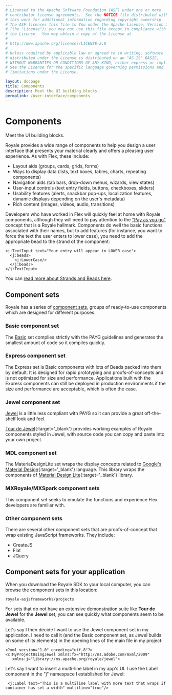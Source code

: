 ```yaml
---
# Licensed to the Apache Software Foundation (ASF) under one or more
# contributor license agreements.  See the NOTICE file distributed with
# this work for additional information regarding copyright ownership.
# The ASF licenses this file to You under the Apache License, Version 2.0
# (the "License"); you may not use this file except in compliance with
# the License.  You may obtain a copy of the License at
# 
# http://www.apache.org/licenses/LICENSE-2.0
# 
# Unless required by applicable law or agreed to in writing, software
# distributed under the License is distributed on an "AS IS" BASIS,
# WITHOUT WARRANTIES OR CONDITIONS OF ANY KIND, either express or implied.
# See the License for the specific language governing permissions and
# limitations under the License.

layout: docpage
title: Components
description: Meet the UI building blocks.
permalink: /user-interface/components
---
```

# Components

Meet the UI building blocks.

Royale provides a wide range of components to help you design a user interface that presents your material clearly and offers a pleasing user experience. As with Flex, these include:

  * Layout aids (groups, cards, grids, forms)
  * Ways to display data (lists, text boxes, tables, charts, repeating components)
  * Navigation aids (tab bars, drop-down menus, wizards, view states)
  * User-input controls (text entry fields, buttons, checkboxes, sliders)
  * Usability features (alerts, snackbar pop-ups, localization features, dynamic displays depending on the user's metadata)
  * Rich content (images, videos, audio, transitions)

Developers who have worked in Flex will quickly feel at home with Royale components, although they will need to pay attention to the ["Pay as you go"](features/payg) concept that is a Royale hallmark. Components do well the basic functions associated with their names, but to add features (for instance, you want to force the text the user enters to lower case), you need to add the appropriate bead to the strand of the component:

```as3 
<j:TextInput text="Your entry will appear in LOWER case">
  <j:beads>
    <j:LowerCase/>
  </j:beads>
</j:TextInput>
```

You can [read more about Strands and Beads here](features/strands-and-beads).

## Component sets

Royale has a series of [component sets](component-sets), groups of ready-to-use components which are designed for different purposes.

### Basic component set

The [Basic](component-sets/basic) set complies strictly with the PAYG guidelines and generates the smallest amount of code so it compiles quickly.

### Express component set

The Express set is Basic components with lots of Beads packed into them by default. It is designed for rapid prototyping and proofs-of-concepts and is not optimized for size and performance. Applications built with the Express components can still be deployed in production environments if the size and performance are acceptable, which is often the case.

### Jewel component set

[Jewel](component-sets/jewel) is a little less compliant with PAYG so it can provide a great off-the-shelf look and feel. 

[Tour de Jewel](https://royale.apache.org/tourdejewel){:target='_blank'} provides working examples of Royale components styled in Jewel, with source code you can copy and paste into your own project.

### MDL component set

The MateriaDesignLite set wraps the display concepts related to [Google's Material Design](https://en.wikipedia.org/wiki/Material_Design){:target='_blank'} language. This library wraps the components of [Material Design Lite](https://getmdl.io/components/index.html){:target='_blank'} library.

### MXRoyale/MXSpark component sets

This component set seeks to emulate the functions and experience Flex developers are familiar with.

### Other component sets

There are several other component sets that are proofs-of-concept that wrap existing JavaScript frameworks. They include:

 * CreateJS
 * Flat
 * JQuery
 
 ## Component sets for your application
 
 When you download the Royale SDK to your local computer, you can browse the component sets in this location: 
 
 `royale-asjsframeworks/projects`
 
 For sets that do not have an extensive demonstration suite like __Tour de Jewel__ for the __Jewel__ set, you can see quickly what components seem to be available.
 
 Let's say I then decide I want to use the Jewel component set in my application. I need to call it (and the Basic component set, as Jewel builds on some of its elements) in the opening lines of the main file in my project:
 
 ```mxml
 <?xml version="1.0" encoding="utf-8"?>
 <c:MyProjectUsingJewel xmlns:fx="http://ns.adobe.com/mxml/2009" 
	xmlns:j="library://ns.apache.org/royale/jewel">
 ```

Let's say I want to insert a multi-line label in my app's UI. I use the Label component in the "j" namespace I established for Jewel:
 
```mxml
 <j:Label text="This is a multiline label with more text that wraps if container has set a width" multiline="true"/>
```

